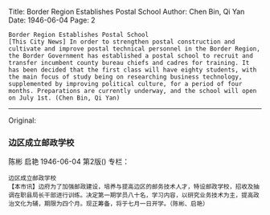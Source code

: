 Title: Border Region Establishes Postal School
Author: Chen Bin, Qi Yan
Date: 1946-06-04
Page: 2

    Border Region Establishes Postal School
    [This City News] In order to strengthen postal construction and cultivate and improve postal technical personnel in the Border Region, the Border Government has established a postal school to recruit and transfer incumbent county bureau chiefs and cadres for training. It has been decided that the first class will have eighty students, with the main focus of study being on researching business technology, supplemented by improving political culture, for a period of four months. Preparations are currently underway, and the school will open on July 1st. (Chen Bin, Qi Yan)



<hr /> 

Original: 


### 边区成立邮政学校
陈彬  启艳
1946-06-04
第2版()
专栏：

    边区成立邮政学校
    【本市讯】边府为了加强邮政建设，培养与提高边区的邮务技术人才，特设邮政学校，招收及抽调在职县局长干部进行训练。决定第一期学员八十名，学习内容，以研究业务技术为主，提高政治文化为辅，期限为四个月。现正筹备，将于七月一日开学。（陈彬、启艳）
